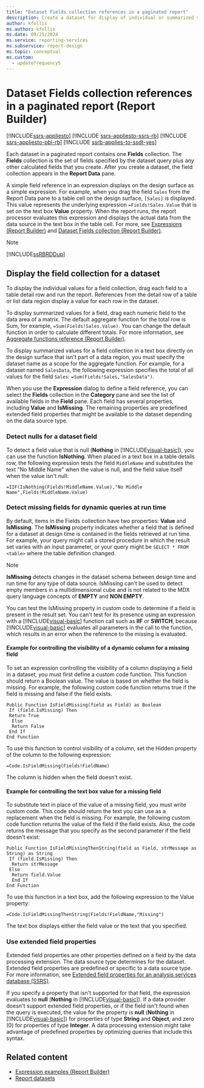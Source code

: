 ```yaml
---
title: "Dataset Fields collection references in a paginated report"
description: Create a dataset for display of individual or summarized values in the Report Data pane of Report Builder in a paginated report.
author: kfollis
ms.author: kfollis
ms.date: 09/25/2024
ms.service: reporting-services
ms.subservice: report-design
ms.topic: conceptual
ms.custom:
  - updatefrequency5
---
```

# Dataset Fields collection references in a paginated report (Report Builder)

[!INCLUDE[ssrs-appliesto](../../includes/ssrs-appliesto.md)] [!INCLUDE [ssrs-appliesto-ssrs-rb](../../includes/ssrs-appliesto-ssrs-rb.md)] [!INCLUDE [ssrs-appliesto-pbi-rb](../../includes/ssrs-appliesto-pbi-rb.md)] [!INCLUDE [ssrb-applies-to-ssdt-yes](../../includes/ssrb-applies-to-ssdt-yes.md)]

  Each dataset in a paginated report contains one **Fields** collection. The **Fields** collection is the set of fields specified by the dataset query plus any other calculated fields that you create. After you create a dataset, the field collection appears in the **Report Data** pane.  
  
 A simple field reference in an expression displays on the design surface as a simple expression. For example, when you drag the field `Sales` from the Report Data pane to a table cell on the design surface, `[Sales]` is displayed. This value represents the underlying expression `=Fields!Sales.Value` that is set on the text box **Value** property. When the report runs, the report processor evaluates this expression and displays the actual data from the data source in the text box in the table cell. For more, see [Expressions &#40;Report Builder&#41;](../../reporting-services/report-design/expressions-report-builder-and-ssrs.md) and [Dataset Fields collection &#40;Report Builder&#41;](../../reporting-services/report-data/dataset-fields-collection-report-builder-and-ssrs.md).  
  
> [!NOTE]  
>  [!INCLUDE[ssRBRDDup](../../includes/ssrbrddup-md.md)]  
  
## Display the field collection for a dataset  
 To display the individual values for a field collection, drag each field to a table detail row and run the report. References from the detail row of a table or list data region display a value for each row in the dataset.  
  
 To display summarized values for a field, drag each numeric field to the data area of a matrix. The default aggregate function for the total row is Sum, for example, `=Sum(Fields!Sales.Value)`. You can change the default function in order to calculate different totals. For more information, see [Aggregate functions reference &#40;Report Builder&#41;](../../reporting-services/report-design/report-builder-functions-aggregate-functions-reference.md).  
  
 To display summarized values for a field collection in a text box directly on the design surface that isn't part of a data region, you must specify the dataset name as a scope for the aggregate function. For example, for a dataset named `SalesData`, the following expression specifies the total of all values for the field `Sales`: `=Sum(Fields!Sales,"SalesData")`.  
  
 When you use the **Expression** dialog to define a field reference, you can select the **Fields** collection in the **Category** pane and see the list of available fields in the **Field** pane. Each field has several properties, including **Value** and **IsMissing**. The remaining properties are predefined extended field properties that might be available to the dataset depending on the data source type.  
  
### Detect nulls for a dataset field  
 To detect a field value that is null (**Nothing** in [!INCLUDE[visual-basic](../../includes/visual-basic-md.md)]), you can use the function **IsNothing**. When placed in a text box in a table details row, the following expression tests the field `MiddleName` and substitutes the text "No Middle Name" when the value is null, and the field value itself when the value isn't null:  
  
 `=IIF(IsNothing(Fields!MiddleName.Value),"No Middle Name",Fields!MiddleName.Value)`  
  
### Detect missing fields for dynamic queries at run time  
 By default, items in the Fields collection have two properties: **Value** and **IsMissing**. The **IsMissing** property indicates whether a field that is defined for a dataset at design time is contained in the fields retrieved at run time. For example, your query might call a stored procedure in which the result set varies with an input parameter, or your query might be `SELECT * FROM <table>` where the table definition changed.  
  
> [!NOTE]  
>  **IsMissing** detects changes in the dataset schema between design time and run time for any type of data source. IsMissing can't be used to detect empty members in a multidimensional cube and is not related to the MDX query language concepts of **EMPTY** and **NON EMPTY**.  
  
 You can test the IsMissing property in custom code to determine if a field is present in the result set. You can't test for its presence using an expression with a [!INCLUDE[visual-basic](../../includes/visual-basic-md.md)] function call such as **IIF** or **SWITCH**, because [!INCLUDE[visual-basic](../../includes/visual-basic-md.md)] evaluates all parameters in the call to the function, which results in an error when the reference to the missing is evaluated.  
  
#### Example for controlling the visibility of a dynamic column for a missing field  
To set an expression controlling the visibility of a column displaying a field in a dataset, you must first define a custom code function. This function should return a Boolean value. The value is based on whether the field is missing. For example, the following custom code function returns true if the field is missing and false if the field exists.  
  
```  
Public Function IsFieldMissing(field as Field) as Boolean  
 If (field.IsMissing) Then  
 Return True  
  Else   
  Return False  
 End If  
End Function  
```  
  
 To use this function to control visibility of a column, set the Hidden property of the column to the following expression:  
  
 `=Code.IsFieldMissing(Fields!FieldName)`  
  
 The column is hidden when the field doesn't exist.  
  
#### Example for controlling the text box value for a missing field  
 To substitute text in place of the value of a missing field, you must write custom code. This code should return the text you can use as a replacement when the field is missing. For example, the following custom code function returns the value of the field if the field exists. Also, the code returns the message that you specify as the second parameter if the field doesn't exist:  
  
```  
Public Function IsFieldMissingThenString(field as Field, strMessage as String) as String  
 If (field.IsMissing) Then  
  Return strMessage  
 Else   
  Return field.Value  
  End If  
End Function  
```  
  
 To use this function in a text box, add the following expression to the Value property:  
  
 `=Code.IsFieldMissingThenString(Fields!FieldName,"Missing")`  
  
 The text box displays either the field value or the text that you specified.  
  
### Use extended field properties  
 Extended field properties are other properties defined on a field by the data processing extension. The data source type determines for the dataset. Extended field properties are predefined or specific to a data source type. For more information, see [Extended field properties for an analysis services database &#40;SSRS&#41;](../../reporting-services/report-data/extended-field-properties-for-an-analysis-services-database-ssrs.md).  
  
 If you specify a property that isn't supported for that field, the expression evaluates to **null** (**Nothing** in [!INCLUDE[visual-basic](../../includes/visual-basic-md.md)]). If a data provider doesn't support extended field properties, or if the field isn't found when the query is executed, the value for the property is **null** (**Nothing** in [!INCLUDE[visual-basic](../../includes/visual-basic-md.md)]) for properties of type **String** and **Object**, and zero (0) for properties of type **Integer**. A data processing extension might take advantage of predefined properties by optimizing queries that include this syntax.  
  
## Related content

- [Expression examples &#40;Report Builder&#41;](../../reporting-services/report-design/expression-examples-report-builder-and-ssrs.md)
- [Report datasets](../../reporting-services/report-data/report-datasets-ssrs.md)
